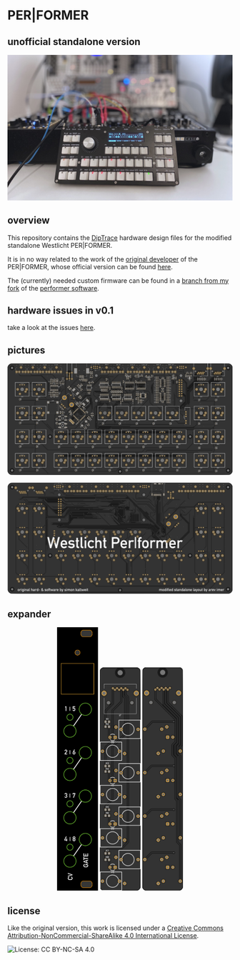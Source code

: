# PER|FORMER

## unofficial standalone version

![standalone-performer](./asserts/IMG_4015.jpg)

## overview

This repository contains the [DipTrace](https://diptrace.com) hardware design files for the modified standalone Westlicht PER|FORMER.

It is in no way related to the work of the [original developer](https://github.com/westlicht) of the PER|FORMER, whose official version can be found [here](https://github.com/westlicht/performer-hardware).

The (currently) needed custom firmware can be found in a [branch from my fork](https://github.com/modularev/performer/tree/mechanical-matrix-mod) of the [performer software](https://github.com/westlicht/performer).

## hardware issues in v0.1

take a look at the issues [here]().

## pictures

![pcb-main-front](./asserts/pcb-maina.png)

![pcb-main-back](./asserts/pcb-mainb.png)

## expander

<p align="center"><img src="./asserts/breakout.png" height="590">                    <img src="./asserts/pcb-expa.png" height="500">          <img src="./asserts/pcb-expb.png" height="500"></p>



## license

Like the original version, this work is licensed under a [Creative Commons Attribution-NonCommercial-ShareAlike 4.0 International License](http://creativecommons.org/licenses/by-nc-sa/4.0/).

![License: CC BY-NC-SA 4.0](https://img.shields.io/badge/License-CC%20BY--NC--SA%204.0-lightgrey.svg) 

